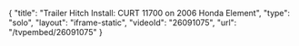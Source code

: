 {
    "title": "Trailer Hitch Install: CURT 11700 on 2006 Honda Element",
    "type": "solo",
    "layout": "iframe-static",
    "videoId": "26091075",
    "url": "\/tvpembed\/26091075"
}